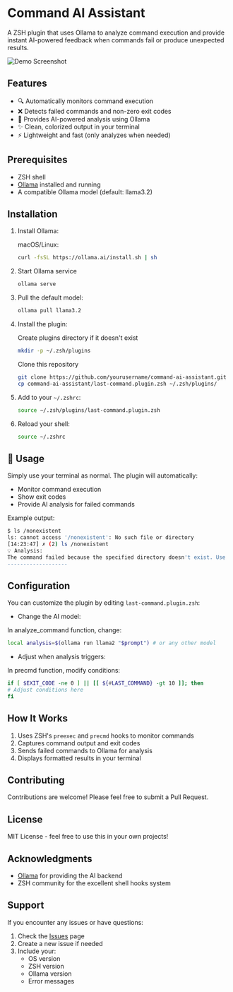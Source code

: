 # Command AI Assistant

A ZSH plugin that uses Ollama to analyze command execution and provide instant AI-powered feedback when commands fail or produce unexpected results.

![Demo Screenshot](render.gif)

## Features

- 🔍 Automatically monitors command execution
- ❌ Detects failed commands and non-zero exit codes
- 🤖 Provides AI-powered analysis using Ollama
- ✨ Clean, colorized output in your terminal
- ⚡ Lightweight and fast (only analyzes when needed)

## Prerequisites

- ZSH shell
- [Ollama](https://ollama.ai/) installed and running
- A compatible Ollama model (default: llama3.2)

## Installation

1. Install Ollama: 

    macOS/Linux:
    ```bash
    curl -fsSL https://ollama.ai/install.sh | sh
    ```
2. Start Ollama service
    ```bash
    ollama serve
    ```

2. Pull the default model:

    ```bash
    ollama pull llama3.2
    ```

3. Install the plugin:

    Create plugins directory if it doesn't exist
    ```bash
    mkdir -p ~/.zsh/plugins
    ```
    Clone this repository
    ```bash
    git clone https://github.com/yourusername/command-ai-assistant.git
    cp command-ai-assistant/last-command.plugin.zsh ~/.zsh/plugins/
    ```
4. Add to your `~/.zshrc`:

    ```bash
    source ~/.zsh/plugins/last-command.plugin.zsh
    ```

5. Reload your shell:

    ```bash
    source ~/.zshrc
    ```

## 🚀 Usage

Simply use your terminal as normal. The plugin will automatically:
- Monitor command execution
- Show exit codes
- Provide AI analysis for failed commands

Example output:

```bash
$ ls /nonexistent
ls: cannot access '/nonexistent': No such file or directory
[14:23:47] ✗ (2) ls /nonexistent
💡 Analysis:
The command failed because the specified directory doesn't exist. Use 'ls -la' to check the current directory contents.
-------------------
```

## Configuration

You can customize the plugin by editing `last-command.plugin.zsh`:

- Change the AI model:

In analyze_command function, change:
```bash
local analysis=$(ollama run llama2 "$prompt") # or any other model
```

- Adjust when analysis triggers:

In precmd function, modify conditions:

```bash
if [ $EXIT_CODE -ne 0 ] || [[ ${#LAST_COMMAND} -gt 10 ]]; then
# Adjust conditions here
fi
```

## How It Works

1. Uses ZSH's `preexec` and `precmd` hooks to monitor commands
2. Captures command output and exit codes
3. Sends failed commands to Ollama for analysis
4. Displays formatted results in your terminal

## Contributing

Contributions are welcome! Please feel free to submit a Pull Request.

## License

MIT License - feel free to use this in your own projects!

## Acknowledgments

- [Ollama](https://ollama.ai/) for providing the AI backend
- ZSH community for the excellent shell hooks system

## Support

If you encounter any issues or have questions:
1. Check the [Issues](https://github.com/sean-smith/command-ai-assistant/issues) page
2. Create a new issue if needed
3. Include your:
   - OS version
   - ZSH version
   - Ollama version
   - Error messages